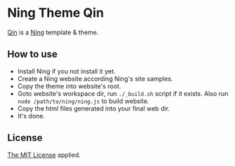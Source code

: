 # Ning Theme Qin

[Qin](https://github.com/codinggirl/nt_qin) is a [Ning](https://github.com/codinggirl/ning) template & theme.

## How to use

- Install Ning if you not install it yet.
- Create a Ning website according Ning's site samples.
- Copy the theme into website's root.
- Goto website's workspace dir, run `./_build.sh` script if it exists. Also run 
    `node /path/to/ning/ning.js` to build website.
- Copy the html files generated into your final web dir.
- It's done.

## License

[The MIT License](LICENSE) applied.